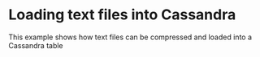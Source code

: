 # Loading text files into Cassandra

This example shows how text files can be compressed and loaded into a Cassandra table 
